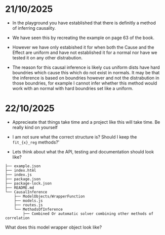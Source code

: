# 21/10/2025

- In the playground you have established that there is definitly a method of inferring causality.

- We have seen this by recreating the example on page 63 of the book.

- However we have only estabished it for when both the Cause and the Effect are uniform and have not established it for a normal nor have we tested it on any other distrabution.

- The reason for this causal inference is likely cus uniform dists have hard boundries which cause this which do not exist in normals. It may be that the inference is based on boundries however and not the distrabution in those boundries, for example I cannot infer whether this method would work with an normal with hard boundries set like a uniform.

# 22/10/2025

- Apprecieate that things take time and a project like this will take time. Be really kind on yourself

- I am not sure what the correct structure is? Should I keep the `fit_{x}_reg` methods?'

- Lets think about what the API, testing and documentation should look like?

```
├── example.json
├── index.html
├── index.js
├── package.json
├── package-lock.json
├── README.md
└── CausalInference
    ├── ModelObjects/WrapperFunction
    ├── models.js
    ├── routes.js
    └── MethodsOfInference
        ├── Combined Or automatic solver combining other methods of correlation
```

What does this model wrapper object look like?